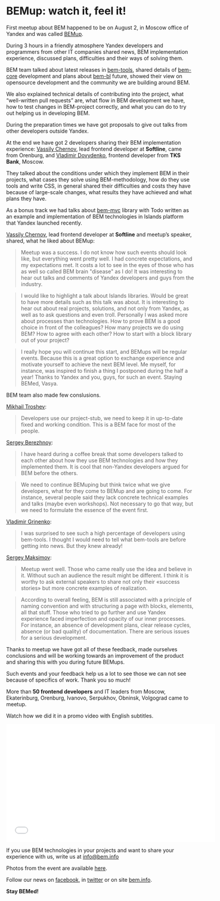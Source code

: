 # BEMup: watch it, feel it! 

First meetup about BEM happened to be on August 2, in Moscow office of Yandex and was called 
[BEMup](http://bitly.com/bemup).

During 3 hours in a friendly atmosphere Yandex developers and programmers from other IT companies shared news, 
BEM implementation experience, discussed plans, difficulties and their ways of solving them.

BEM team talked about latest releases in [bem-tools](http://bit.ly/ru-bemtools), shared details of 
[bem-core](http://github.com/bem/bem-core) development and plans about [bem-bl](https://github.com/bem/bem-bl) 
future, showed their view on opensource development and the community we are building around BEM. 

We also explained technical details of contributing into the project, what “well-written pull requests” are, 
what flow in BEM development we have, how to test changes in BEM-project correctly, and what you can do to try 
out helping us in developing BEM.

During the preparation times we have got proposals to give out talks from other developers outside Yandex. 

At the end we have got 2 developers sharing their BEM implementation experience: 
[Vassily Chernov](https://twitter.com/bivihoba), lead frontend developer at **Softline**, came from Orenburg, 
and [Vladimir Dovydenko](https://twitter.com/dovyden), frontend developer from **TKS Bank**, Moscow. 

They talked about the conditions under which they implement BEM in their projects, what cases they solve using 
BEM-methodology, how do they use tools and write CSS, in general shared their difficulties and costs they have because 
of large-scale changes, what results they have achieved and what plans they have.

As a bonus track we had talks about [bem-mvc](https://github.com/bem/bem-mvc) library with Todo written as an 
example and implementation of BEM technologies in Islands platform that Yandex launched recently.

[Vassily Chernov](https://twitter.com/bivihoba), lead frontend developer at **Softline** and meetup’s speaker, 
shared, what he liked about BEMup:

> Meetup was a success. I do not know how such events should look like, but everything went pretty well. I had 
concrete expectations, and my expectations met. It costs a lot to see in the eyes of those who has as well so 
called BEM brain "disease" as I do! It was interesting to hear out talks and comments of Yandex developers and guys from 
the industry. 

> I would like to highlight a talk about Islands libraries. Would be great to have more details such as this 
talk was about. It is interesting to hear out about real projects, solutions, and not only from Yandex, as well 
as to ask questions and even troll. Personally I was asked more about processes than technologies. How to prove BEM 
is a good choice in front of the colleagues? How many projects we do using BEM? How to agree with each other? How 
to start with a block library out of your project? 

> I really hope you will continue this start, and BEMups will be regular events. Because this is a great option to 
exchange experience and motivate yourself to achieve the next BEM level. Me myself, for instance, was inspired to 
finish a thing I postponed during the half a year! Thanks to Yandex and you, guys, for such an event. Staying BEMed, 
Vasya.

BEM team also made few conslusions.

[Mikhail Troshev](http://twitter.com/ya_mishanga):

> Developers use our project-stub, we need to keep it in up-to-date fixed and working condition. This is a BEM face 
for most of the people.

[Sergey Berezhnoy](http://twitter.com/veged):

> I have heard during a coffee break that some developers talked to each other about how they use BEM technologies 
and how they implemented them. It is cool that non-Yandex developers argued for BEM before the others.

> We need to continue BEMuping but think twice what we give developers, what for they come to BEMup and are going 
to come. For instance, several people said they lack concrete technical examples and talks (maybe even workshops). 
Not necessary to go that way, but we need to formulate the essence of the event first.

[Vladimir Grinenko](http://twitter.com/tadatuta):

> I was surprised to see such a high percentage of developers using bem-tools. I thought I would need to tell what 
bem-tools are before getting into news. But they knew already! 

[Sergey Maksimov](http://twitter.com/dosyara):

> Meetup went well. Those who came really use the idea and believe in it. Without such an audience the result might 
be different. I think it is worthy to ask external speakers to share not only their «success stories» but more 
concrete examples of realization.

> According to overall feeling, BEM is still associated with a principle of naming convention and with structuring 
a page with blocks, elements, all that stuff. Those who tried to go further and use Yandex experience faced 
imperfection and opacity of our inner processes. For instance, an absence of development plans, clear release cycles, 
absence (or bad quality) of documentation. There are serious issues for a serious development. 

Thanks to meetup we have got all of these feedback, made ourselves conclusions and will be working towards an 
improvement of the product and sharing this with you during future BEMups. 

Such events and your feedback help us a lot to see those we can not see because of specifics of work. Thank you so much!

More than **50 frontend developers** and IT leaders from Moscow, Ekaterinburg, Orenburg, Ivanovo, Serpukhov, 
Obninsk, Volgograd came to meetup.

Watch how we did it in a promo video with English subtitles.

<iframe width="560" height="315" src="//www.youtube.com/embed/4jrUgqMlvP0" frameborder="0" allowfullscreen></iframe>

If you use BEM technologies in your projects and want to share your experience with us, write us at info@bem.info

Photos from the event are available [here](http://bitly.com/bemup-photo).

Follow our news on [facebook](http://bit.ly/fb-bem), in [twitter]( http://bit.ly/en-twi) or on 
site [bem.info]( http://bit.ly/en-beminfo).

**Stay BEMed!**



